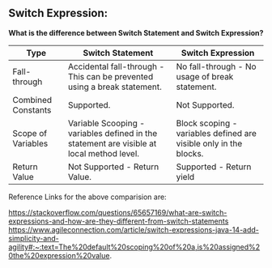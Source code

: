Switch Expression:
------------------
**What is the difference between Switch Statement and Switch Expression?**

| Type               | Switch Statement                                                                          | Switch Expression                                                 |
|--------------------|-------------------------------------------------------------------------------------------|-------------------------------------------------------------------|
| Fall-through       | Accidental fall-through - This can be prevented using a break statement.                  | No fall-through - No usage of break statement.                    |
| Combined Constants | Supported.                                                                                | Not Supported.                                                    |
| Scope of Variables | Variable Scooping - variables defined in the statement are visible at local method level. | Block scoping - variables defined are visible only in the blocks. |
| Return Value       | Not Supported - Return Value.                                                             | Supported - Return yield                                          |

Reference Links for the above comparision are:

https://stackoverflow.com/questions/65657169/what-are-switch-expressions-and-how-are-they-different-from-switch-statements
https://www.agileconnection.com/article/switch-expressions-java-14-add-simplicity-and-agility#:~:text=The%20default%20scoping%20of%20a,is%20assigned%20the%20expression%20value.

